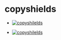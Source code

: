 # copyshields

-	[![copyshilelds](https://github-shields.com/github/maddyonline/copyshields/issues/1.svg)](https://github.com/maddyonline/copyshields/issues/1)

-	[![copyshilelds](https://github-shields.com/github/maddyonline/copyshields/issues/1.svg)](https://github.com/maddyonline/copyshields/issues/1)
